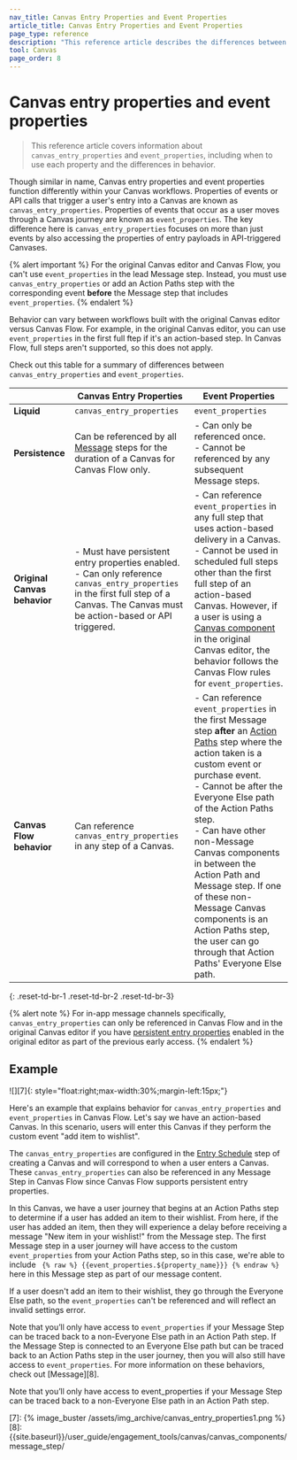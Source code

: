 ```yaml
---
nav_title: Canvas Entry Properties and Event Properties
article_title: Canvas Entry Properties and Event Properties
page_type: reference
description: "This reference article describes the differences between Canvas entry properties and event properties, and when to use each property."
tool: Canvas
page_order: 8
---
```


# Canvas entry properties and event properties

> This reference article covers information about `canvas_entry_properties` and `event_properties`, including when to use each property and the differences in behavior.

Though similar in name, Canvas entry properties and event properties function differently within your Canvas workflows. Properties of events or API calls that trigger a user's entry into a Canvas are known as `canvas_entry_properties`. Properties of events that occur as a user moves through a Canvas journey are known as `event_properties`. The key difference here is `canvas_entry_properties` focuses on more than just events by also accessing the properties of entry payloads in API-triggered Canvases.

{% alert important %}
For the original Canvas editor and Canvas Flow, you can't use `event_properties` in the lead Message step. Instead, you must use `canvas_entry_properties` or add an Action Paths step with the corresponding event **before** the Message step that includes `event_properties`.
{% endalert %}

Behavior can vary between workflows built with the original Canvas editor versus Canvas Flow. For example, in the original Canvas editor, you can use `event_properties` in the first full ftep if it's an action-based step. In Canvas Flow, full steps aren't supported, so this does not apply. 

Check out this table for a summary of differences between `canvas_entry_properties` and `event_properties`.

| | Canvas Entry Properties | Event Properties
|----|----|----|
| **Liquid** | `canvas_entry_properties` | `event_properties` |
| **Persistence** | Can be referenced by all [Message][1] steps for the duration of a Canvas for Canvas Flow only. | - Can only be referenced once. <br> - Cannot be referenced by any subsequent Message steps. |
| **Original Canvas behavior** | - Must have persistent entry properties enabled. <br> - Can only reference `canvas_entry_properties` in the first full step of a Canvas. The Canvas must be action-based or API triggered. | - Can reference `event_properties` in any full step that uses action-based delivery in a Canvas. <br> - Cannot be used in scheduled full steps other than the first full step of an action-based Canvas. However, if a user is using a [Canvas component][2] in the original Canvas editor, the behavior follows the Canvas Flow rules for `event_properties`. |
| **Canvas Flow behavior** | Can reference `canvas_entry_properties` in any step of a Canvas. | - Can reference `event_properties` in the first Message step **after** an [Action Paths][3] step where the action taken is a custom event or purchase event. <br> - Cannot be after the Everyone Else path of the Action Paths step. <br> - Can have other non-Message Canvas components in between the Action Path and Message step. If one of these non-Message Canvas components is an Action Paths step, the user can go through that Action Paths' Everyone Else path. | 
{: .reset-td-br-1 .reset-td-br-2 .reset-td-br-3}

{% alert note %}
For in-app message channels specifically, `canvas_entry_properties` can only be referenced in Canvas Flow and in the original Canvas editor if you have [persistent entry properties]({{site.baseurl}}/user_guide/engagement_tools/canvas/create_a_canvas/canvas_persistent_entry_properties/) enabled in the original editor as part of the previous early access.
{% endalert %}

## Example

![][7]{: style="float:right;max-width:30%;margin-left:15px;"}

Here's an example that explains behavior for `canvas_entry_properties` and `event_properties` in Canvas Flow. Let's say we have an action-based Canvas. In this scenario, users will enter this Canvas if they perform the custom event "add item to wishlist". 

The `canvas_entry_properties` are configured in the [Entry Schedule]({{site.baseurl}}/user_guide/engagement_tools/canvas/create_a_canvas/create_a_canvas#step-2b-set-your-canvas-entry-schedule) step of creating a Canvas and will correspond to when a user enters a Canvas. These `canvas_entry_properties` can also be referenced in any Message Step in Canvas Flow since Canvas Flow supports persistent entry properties. 

In this Canvas, we have a user journey that begins at an Action Paths step to determine if a user has added an item to their wishlist. From here, if the user has added an item, then they will experience a delay before receiving a message "New item in your wishlist!" from the Message step. The first Message step in a user journey will have access to the custom `event_properties` from your Action Paths step, so in this case, we're able to include `` {% raw %} {{event_properties.${property_name}}} {% endraw %}`` here in this Message step as part of our message content. 

If a user doesn't add an item to their wishlist, they go through the Everyone Else path, so the `event_properties` can't be referenced and will reflect an invalid settings error.

Note that you’ll only have access to `event_properties` if your Message Step can be traced back to a non-Everyone Else path in an Action Path step. If the Message Step is connected to an Everyone Else path but can be traced back to an Action Paths step in the user journey, then you will also still have access to `event_properties`. For more information on these behaviors, check out [Message][8].

Note that you’ll only have access to event_properties if your Message Step can be traced back to a non-Everyone Else path in an Action Path step.

[1]: {{site.baseurl}}/user_guide/engagement_tools/canvas/canvas_components/message_step/
[2]: {{site.baseurl}}/user_guide/engagement_tools/canvas/canvas_components/
[3]: {{site.baseurl}}/user_guide/engagement_tools/canvas/canvas_components/action_paths/
[7]: {% image_buster /assets/img_archive/canvas_entry_properties1.png %}
[8]: {{site.baseurl}}/user_guide/engagement_tools/canvas/canvas_components/message_step/